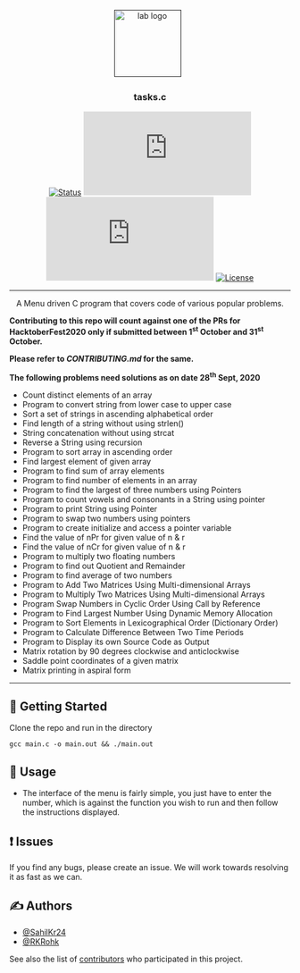 <p align="center">
  <a href="" rel="noopener">
 <img width="120px" src="https://avatars2.githubusercontent.com/u/49832121?s=200&v=4" alt="lab logo"></a>
 &nbsp;</a>
</p>
<h3 align="center">tasks.c</h3>

<div align="center">

[![Status](https://img.shields.io/badge/status-active-success.svg)]()
[![GitHub Issues](https://img.shields.io/github/issues/iot-lab-kiit/tasks.c)](https://github.com/iot-lab-kiit/tasks.c/issues)
[![GitHub Pull Requests](https://img.shields.io/github/issues-pr/iot-lab-kiit/tasks.c)](https://github.com/iot-lab-kiit/tasks.c/pulls)
[![License](https://img.shields.io/badge/license-MIT-blue.svg)](/LICENSE)
</div>

---

<p align="center"> A Menu driven C program that covers code of various popular problems.
</p>

**Contributing to this repo will count against one of the PRs for HacktoberFest2020 only if submitted between 1<sup>st</sup> October and 31<sup>st</sup> October.**

**Please refer to _CONTRIBUTING.md_ for the same.**

**The following problems need solutions as on date 28<sup>th</sup> Sept, 2020**

- Count distinct elements of an array
- Program to convert string from lower case to upper case
- Sort a set of strings in ascending alphabetical order
- Find length of a string without using strlen()
- String concatenation without using strcat
- Reverse a String using recursion
- Program to sort array in ascending order
- Find largest element of given array
- Program to find sum of array elements
- Program to find number of elements in an array
- Program to find the largest of three numbers using Pointers
- Program to count vowels and consonants in a String using pointer
- Program to print String using Pointer
- Program to swap two numbers using pointers
- Program to create initialize and access a pointer variable
- Find the value of nPr for given value of n & r
- Find the value of nCr for given value of n & r
- Program to multiply two floating numbers
- Program to find out Quotient and Remainder
- Program to find average of two numbers
- Program to Add Two Matrices Using Multi-dimensional Arrays
- Program to Multiply Two Matrices Using Multi-dimensional Arrays
- Program Swap Numbers in Cyclic Order Using Call by Reference
- Program to Find Largest Number Using Dynamic Memory Allocation
- Program to Sort Elements in Lexicographical Order (Dictionary Order)
- Program to Calculate Difference Between Two Time Periods
- Program to Display its own Source Code as Output
- Matrix rotation by 90 degrees clockwise and anticlockwise
- Saddle point coordinates of a given matrix
- Matrix printing in aspiral form

---

## 🏁 Getting Started

Clone the repo and run in the directory
```
gcc main.c -o main.out && ./main.out
```

## 🎈 Usage

- The interface of the menu is fairly simple, you just have to enter the number, which is against the function you wish to run and then follow the instructions displayed.

## ❗ Issues
If you find any bugs, please create an issue. We will work towards resolving it as fast as we can.

## ✍️ Authors <a name = "authors"></a>

- [@SahilKr24](https://github.com/SahilKr24)
- [@RKRohk](https://github.com/Rkrohk)

See also the list of [contributors](https://github.com/iot-lab-kiit/tasks.c/contributors)
who participated in this project.
